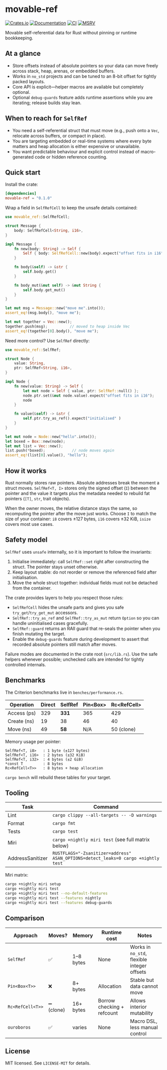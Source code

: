 # movable-ref

[![Crates.io](https://img.shields.io/crates/v/movable-ref.svg)](https://crates.io/crates/movable-ref)
[![Documentation](https://docs.rs/movable-ref/badge.svg)](https://docs.rs/movable-ref)
[![CI](https://github.com/engali94/movable-ref/workflows/CI/badge.svg)](https://github.com/engali94/movable-ref/actions)
[![MSRV](https://img.shields.io/badge/MSRV-1.70+-blue.svg)](https://github.com/engali94/movable-ref/actions)

Movable self-referential data for Rust without pinning or runtime bookkeeping.

## At a glance

- Store offsets instead of absolute pointers so your data can move freely across stack, heap, arenas, or embedded buffers.
- Works in `no_std` projects and can be tuned to an 8-bit offset for tightly packed layouts.
- Core API is explicit—helper macros are available but completely optional.
- Optional `debug-guards` feature adds runtime assertions while you are iterating; release builds stay lean.

## When to reach for `SelfRef`

- You need a self-referential struct that must move (e.g., push onto a `Vec`, relocate across buffers, or compact in place).
- You are targeting embedded or real-time systems where every byte matters and heap allocation is either expensive or unavailable.
- You want predictable behaviour and explicit control instead of macro-generated code or hidden reference counting.

## Quick start

Install the crate:

```toml
[dependencies]
movable-ref = "0.1.0"
```

Wrap a field in `SelfRefCell` to keep the unsafe details contained:

```rust
use movable_ref::SelfRefCell;

struct Message {
    body: SelfRefCell<String, i16>,
}

impl Message {
    fn new(body: String) -> Self {
        Self { body: SelfRefCell::new(body).expect("offset fits in i16") }
    }

    fn body(&self) -> &str {
        self.body.get()
    }

    fn body_mut(&mut self) -> &mut String {
        self.body.get_mut()
    }
}

let mut msg = Message::new("move me".into());
assert_eq!(msg.body(), "move me");

let mut together = Vec::new();
together.push(msg);          // moved to heap inside Vec
assert_eq!(together[0].body(), "move me");
```

Need more control? Use `SelfRef` directly:

```rust
use movable_ref::SelfRef;

struct Node {
    value: String,
    ptr: SelfRef<String, i16>,
}

impl Node {
    fn new(value: String) -> Self {
        let mut node = Self { value, ptr: SelfRef::null() };
        node.ptr.set(&mut node.value).expect("offset fits in i16");
        node
    }

    fn value(&self) -> &str {
        self.ptr.try_as_ref().expect("initialised" )
    }
}

let mut node = Node::new("hello".into());
let boxed = Box::new(node);
let mut list = Vec::new();
list.push(*boxed);            // node moves again
assert_eq!(list[0].value(), "hello");
```

## How it works

Rust normally stores raw pointers. Absolute addresses break the moment a struct moves. `SelfRef<T, I>` stores only the signed offset (`I`) between the pointer and the value it targets plus the metadata needed to rebuild fat pointers (`[T]`, `str`, trait objects).

When the owner moves, the relative distance stays the same, so recomputing the pointer after the move just works. Choose `I` to match the size of your container: `i8` covers ±127 bytes, `i16` covers ±32 KiB, `isize` covers most use cases.

## Safety model

`SelfRef` uses `unsafe` internally, so it is important to follow the invariants:

1. Initialise immediately: call `SelfRef::set` right after constructing the struct. The pointer stays unset otherwise.
2. Keep layout stable: do not reorder or remove the referenced field after initialisation.
3. Move the whole struct together: individual fields must not be detached from the container.

The crate provides layers to help you respect those rules:

- `SelfRefCell` hides the unsafe parts and gives you safe `try_get`/`try_get_mut` accessors.
- `SelfRef::try_as_ref` and `SelfRef::try_as_mut` return `Option` so you can handle uninitialised cases gracefully.
- `SelfRef::guard` returns an RAII guard that re-seals the pointer when you finish mutating the target.
- Enable the `debug-guards` feature during development to assert that recorded absolute pointers still match after moves.

Failure modes are documented in the crate root (`src/lib.rs`). Use the safe helpers whenever possible; unchecked calls are intended for tightly controlled internals.

## Benchmarks

The Criterion benchmarks live in `benches/performance.rs`.

| Operation | Direct | SelfRef | Pin<Box<T>> | Rc<RefCell<T>> |
|-----------|--------|---------|-------------|----------------|
| Access (ps) | 329 | **331** | 365 | 429 |
| Create (ns) | 19 | 38 | 46 | 40 |
| Move (ns) | 49 | **58** | N/A | 50 (clone) |

Memory usage per pointer:

```
SelfRef<T, i8>   : 1 byte (±127 bytes)
SelfRef<T, i16>  : 2 bytes (±32 KiB)
SelfRef<T, i32>  : 4 bytes (±2 GiB)
*const T         : 8 bytes
Rc<RefCell<T>>   : 8 bytes + heap allocation
```

`cargo bench` will rebuild these tables for your target.

## Tooling

| Task | Command |
|------|---------|
| Lint | `cargo clippy --all-targets -- -D warnings` |
| Format | `cargo fmt` |
| Tests | `cargo test` |
| Miri | `cargo +nightly miri test` (see full matrix below) |
| AddressSanitizer | `RUSTFLAGS="-Zsanitizer=address" ASAN_OPTIONS=detect_leaks=0 cargo +nightly test` |

Miri matrix:

```bash
cargo +nightly miri setup
cargo +nightly miri test
cargo +nightly miri test --no-default-features
cargo +nightly miri test --features nightly
cargo +nightly miri test --features debug-guards
```

## Comparison

| Approach | Moves? | Memory | Runtime cost | Notes |
|----------|--------|--------|--------------|-------|
| `SelfRef` | ✅ | 1–8 bytes | None | Works in `no_std`, flexible integer offsets |
| `Pin<Box<T>>` | ❌ | 8+ bytes | Allocation | Stable but data cannot move |
| `Rc<RefCell<T>>` | ➖ (clone) | 16+ bytes | Borrow checking + refcount | Allows interior mutability |
| `ouroboros` | ✅ | varies | None | Macro DSL, less manual control |

## License

MIT licensed. See `LICENSE-MIT` for details.
